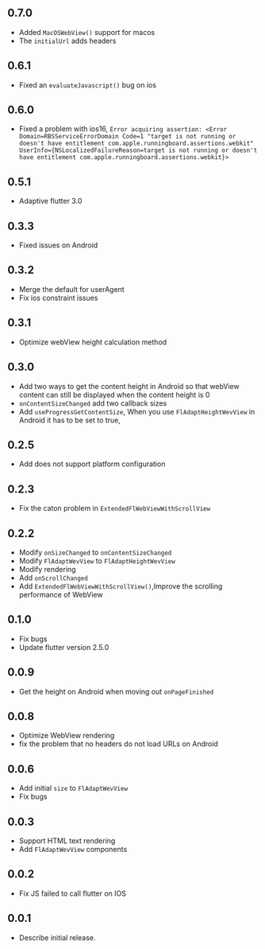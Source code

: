 ## 0.7.0

* Added `MacOSWebView()` support for macos
* The `initialUrl` adds headers

## 0.6.1

* Fixed an `evaluateJavascript()` bug on ios

## 0.6.0

* Fixed a problem with ios16, `Error acquiring assertion: <Error Domain=RBSServiceErrorDomain Code=1 "target is not running or doesn't have entitlement com.apple.runningboard.assertions.webkit" UserInfo={NSLocalizedFailureReason=target is not running or doesn't have entitlement com.apple.runningboard.assertions.webkit}>`

## 0.5.1

* Adaptive flutter 3.0

## 0.3.3

* Fixed issues on Android

## 0.3.2

* Merge the default for userAgent
* Fix ios constraint issues

## 0.3.1

* Optimize webView height calculation method

## 0.3.0

* Add two ways to get the content height in Android so that webView content can still be displayed when the content height is 0
* `onContentSizeChanged` add two callback sizes
* Add `useProgressGetContentSize`, When you use `FlAdaptHeightWevView` in Android it has to be set to true,

## 0.2.5

* Add does not support platform configuration

## 0.2.3

* Fix the caton problem in `ExtendedFlWebViewWithScrollView`

## 0.2.2

* Modify `onSizeChanged` to `onContentSizeChanged`
* Modify `FlAdaptWevView` to `FlAdaptHeightWevView`
* Modify rendering
* Add `onScrollChanged`
* Add `ExtendedFlWebViewWithScrollView()`,Improve the scrolling performance of WebView

## 0.1.0

* Fix bugs
* Update flutter version 2.5.0

## 0.0.9

* Get the height on Android when moving out `onPageFinished`

## 0.0.8

* Optimize WebView rendering
* fix the problem that no headers do not load URLs on Android

## 0.0.6

* Add initial `size` to `FlAdaptWevView`
* Fix bugs

## 0.0.3

* Support HTML text rendering
* Add `FlAdaptWevView` components

## 0.0.2

* Fix JS failed to call flutter on IOS

## 0.0.1

* Describe initial release.
